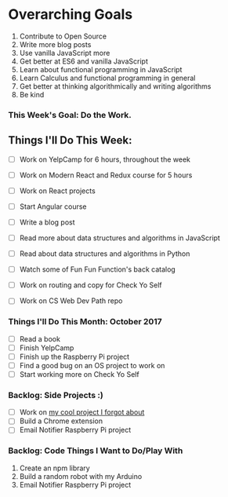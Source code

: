# Overarching Goals
1. Contribute to Open Source
2. Write more blog posts
3. Use vanilla JavaScript more
4. Get better at ES6 and vanilla JavaScript
5. Learn about functional programming in JavaScript
6. Learn Calculus and functional programming in general
7. Get better at thinking algorithmically and writing algorithms
8. Be kind

### This Week's Goal: Do the Work.

## Things I'll Do This Week:
- [ ] Work on YelpCamp for 6 hours, throughout the week
- [ ] Work on Modern React and Redux course for 5 hours
- [ ] Work on React projects
- [ ] Start Angular course
- [ ] Write a blog post
- [ ] Read more about data structures and algorithms in JavaScript
- [ ] Read about data structures and algorithms in Python
- [ ] Watch some of Fun Fun Function's back catalog
- [ ] Work on routing and copy for Check Yo Self
- [ ] Work on CS Web Dev Path repo


### Things I'll Do This Month: October 2017
- [ ] Read a book
- [ ] Finish YelpCamp
- [ ] Finish up the Raspberry Pi project
- [ ] Find a good bug on an OS project to work on
- [ ] Start working more on Check Yo Self

### Backlog: Side Projects :)
- [ ] Work on [my cool project I forgot about](https://codepen.io/twhite96/pen/4b7f4bee11d03343ed7ec934b7c575e4)
- [ ] Build a Chrome extension
- [ ] Email Notifier Raspberry Pi project

### Backlog: Code Things I Want to Do/Play With
1. Create an npm library
2. Build a random robot with my Arduino
3. Email Notifier Raspberry Pi project
